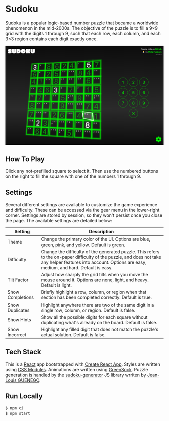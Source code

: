 # Sudoku

Sudoku is a popular logic-based number puzzle that became a worldwide phenomenon in the mid-2000s. The objective of the puzzle is to fill a 9×9 grid with the digits 1 through 9, such that each row, each column, and each 3×3 region contains each digit exactly once.

![screenshot](https://github.com/philipf5/sudoku/raw/master/public/screenshot.png)

## How To Play

Click any not-prefilled square to select it. Then use the numbered buttons on the right to fill the square with one of the numbers 1 through 9.

## Settings

Several different settings are available to customize the game experience and difficulty. These can be accessed via the gear menu in the lower-right corner. Settings are stored by session, so they won't persist once you close the page. The available settings are detailed below:

| Setting | Description |
| ------- | ----------- |
| Theme | Change the primary color of the UI. Options are blue, green, pink, and yellow. Default is green. |
| Difficulty | Change the difficulty of the generated puzzle. This refers to the on-paper difficulty of the puzzle, and does not take any helper features into account. Options are easy, medium, and hard. Default is easy. |
| Tilt Factor | Adjust how sharply the grid tilts when you move the mouse around it. Options are none, light, and heavy. Default is light. |
| Show Completions | Briefly highlight a row, column, or region when that section has been completed correctly. Default is true. |
| Show Duplicates | Highlight anywhere there are two of the same digit in a single row, column, or region. Default is false. |
| Show Hints | Show all the possible digits for each square without duplicating what's already on the board. Default is false. |
| Show Incorrect | Highlight any filled digit that does not match the puzzle's actual solution. Default is false. |

## Tech Stack

This is a [React](https://reactjs.org) app bootstrapped with [Create React App](https://create-react-app.dev). Styles are written using [CSS Modules](https://github.com/css-modules/css-modules). Animations are written using [GreenSock](https://greensock.com). Puzzle generation is handled by the [sudoku-generator](https://github.com/jlguenego/sudoku-generator) JS library wrriten by [Jean-Louis GUENEGO](https://github.com/jlguenego).

## Run Locally

```sh
$ npm ci
$ npm start
```
